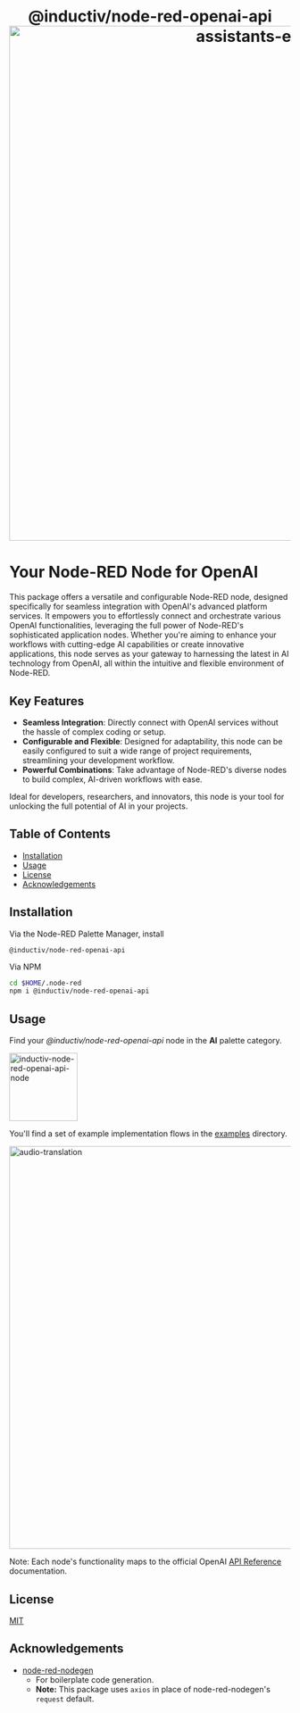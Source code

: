 <h1 align="center">
  @inductiv/node-red-openai-api
  <b>
<a href="https://github.com/allanbunch/node-red-openai-api"><img width="923" alt="assistants-example" src="https://github.com/allanbunch/node-red-openai-api/assets/4503640/f3709ec1-9e4f-4823-81c3-5659cb88579f"></a><br>
  </b>
</h1>

# Your Node-RED Node for OpenAI

This package offers a versatile and configurable Node-RED node, designed specifically for seamless integration with OpenAI's advanced platform services. It empowers you to effortlessly connect and orchestrate various OpenAI functionalities, leveraging the full power of Node-RED's sophisticated application nodes. Whether you're aiming to enhance your workflows with cutting-edge AI capabilities or create innovative applications, this node serves as your gateway to harnessing the latest in AI technology from OpenAI, all within the intuitive and flexible environment of Node-RED.

## Key Features

- **Seamless Integration**: Directly connect with OpenAI services without the hassle of complex coding or setup.
- **Configurable and Flexible**: Designed for adaptability, this node can be easily configured to suit a wide range of project requirements, streamlining your development workflow.
- **Powerful Combinations**: Take advantage of Node-RED's diverse nodes to build complex, AI-driven workflows with ease.

Ideal for developers, researchers, and innovators, this node is your tool for unlocking the full potential of AI in your projects.

## Table of Contents

- [Installation](#installation)
- [Usage](#usage)
- [License](#license)
- [Acknowledgements](#acknowledgements)

## Installation

Via the Node-RED Palette Manager, install

```text
@inductiv/node-red-openai-api
```

Via NPM

```bash
cd $HOME/.node-red
npm i @inductiv/node-red-openai-api
```

## Usage

Find your _@inductiv/node-red-openai-api_ node in the **AI** palette category.

<img width="122" alt="inductiv-node-red-openai-api-node" src="https://github.com/allanbunch/node-red-openai-api/assets/4503640/73ec245e-803e-427e-8294-fd95632a6cfd">

You'll find a set of example implementation flows in the [examples](./examples/) directory.

<img width="722" alt="audio-translation" src="https://github.com/allanbunch/node-red-openai-api/assets/4503640/ca3ca6f1-f7df-4a6f-84fd-db0c9eaef957">

Note: Each node's functionality maps to the official OpenAI [API Reference](https://platform.openai.com/docs/api-reference/) documentation.

## License

[MIT](./LICENSE)

## Acknowledgements

- [node-red-nodegen](https://github.com/node-red/node-red-nodegen)
  - For boilerplate code generation.
  - **Note:** This package uses `axios` in place of node-red-nodegen's `request` default.
